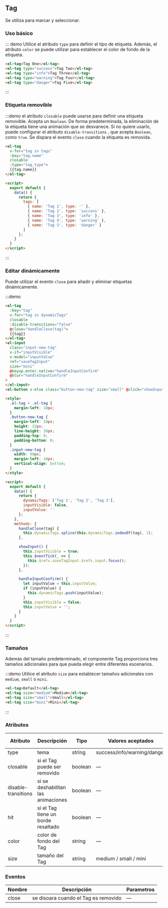 <script>
  export default {
    data() {
      return {
        tags: [
          { name: 'Tag 1', type: '' },
          { name: 'Tag 2', type: 'success' },
          { name: 'Tag 3', type: 'info' },
          { name: 'Tag 4', type: 'warning' },
          { name: 'Tag 5', type: 'danger' }
        ],
        dynamicTags: ['Tag 1', 'Tag 2', 'Tag 3'],
        inputVisible: false,
        inputValue: ''
      };
    },
    methods: {
      handleClose(tag) {
        this.dynamicTags.splice(this.dynamicTags.indexOf(tag), 1);
      },
    
      showInput() {
        this.inputVisible = true;
        this.$nextTick(_ => {
          this.$refs.saveTagInput.$refs.input.focus();
        });
      },
    
      handleInputConfirm() {
        let inputValue = this.inputValue;
        if (inputValue) {
          this.dynamicTags.push(inputValue);
        }
        this.inputVisible = false;
        this.inputValue = '';
      }
    }
  }
</script>

<style>
  .demo-box.demo-tag {
    .el-tag + .el-tag {
      margin-left: 10px;
    }
    .button-new-tag {
      margin-left: 10px;
      height: 32px;
      line-height: 30px;
      padding: 0 *;
    }
    .input-new-tag {
      width: 90px;
      margin-left: 10px;
      vertical-align: bottom;
    }
  }
</style>

## Tag

Se utiliza para marcar y seleccionar.

### Uso básico

::: demo Utilice el atributo `type` para definir el tipo de etiqueta. Además, el atributo `color` se puede utilizar para establecer el color de fondo de la etiqueta.

```html
<el-tag>Tag One</el-tag>
<el-tag type="success">Tag Two</el-tag>
<el-tag type="info">Tag Three</el-tag>
<el-tag type="warning">Tag Four</el-tag>
<el-tag type="danger">Tag Five</el-tag>
```
:::

### Etiqueta removible

:::demo el atributo `closable` puede usarse para definir una etiqueta removible. Acepta un `Boolean`. De forma predeterminada, la eliminación de la etiqueta tiene una animación que se desvanece. Si no quiere usarlo, puede configurar el atributo `disable-transitions` , que acepta `Boolean`, como `true`. Se dispara el evento `close` cuando la etiqueta es removida. 

```html
<el-tag
  v-for="tag in tags"
  :key="tag.name"
  closable
  :type="tag.type">
  {{tag.name}}
</el-tag>

<script>
  export default {
    data() {
      return {
        tags: [
          { name: 'Tag 1', type: '' },
          { name: 'Tag 2', type: 'success' },
          { name: 'Tag 3', type: 'info' },
          { name: 'Tag 4', type: 'warning' },
          { name: 'Tag 5', type: 'danger' }
        ]
      };
    }
  }
</script>
```
:::

### Editar dinámicamente

Puede utilizar el evento `close` para añadir y eliminar etiquetas dinámicamente.

:::demo
```html
<el-tag
  :key="tag"
  v-for="tag in dynamicTags"
  closable
  :disable-transitions="false"
  @close="handleClose(tag)">
  {{tag}}
</el-tag>
<el-input
  class="input-new-tag"
  v-if="inputVisible"
  v-model="inputValue"
  ref="saveTagInput"
  size="mini"
  @keyup.enter.native="handleInputConfirm"
  @blur="handleInputConfirm"
>
</el-input>
<el-button v-else class="button-new-tag" size="small" @click="showInput">+ New Tag</el-button>

<style>
  .el-tag + .el-tag {
    margin-left: 10px;
  }
  .button-new-tag {
    margin-left: 10px;
    height: 32px;
    line-height: 30px;
    padding-top: 0;
    padding-bottom: 0;
  }
  .input-new-tag {
    width: 90px;
    margin-left: 10px;
    vertical-align: bottom;
  }
</style>

<script>
  export default {
    data() {
      return {
        dynamicTags: ['Tag 1', 'Tag 2', 'Tag 3'],
        inputVisible: false,
        inputValue: ''
      };
    },
    methods: {
      handleClose(tag) {
        this.dynamicTags.splice(this.dynamicTags.indexOf(tag), 1);
      },

      showInput() {
        this.inputVisible = true;
        this.$nextTick(_ => {
          this.$refs.saveTagInput.$refs.input.focus();
        });
      },

      handleInputConfirm() {
        let inputValue = this.inputValue;
        if (inputValue) {
          this.dynamicTags.push(inputValue);
        }
        this.inputVisible = false;
        this.inputValue = '';
      }
    }
  }
</script>
```
:::

### Tamaños

Además del tamaño predeterminado, el componente Tag proporciona tres tamaños adicionales para que pueda elegir entre diferentes escenarios.

:::demo Utilice el atributo `size` para establecer tamaños adicionales con `medium`, `small` o `mini`.

```html
<el-tag>Default</el-tag>
<el-tag size="medium">Medium</el-tag>
<el-tag size="small">Small</el-tag>
<el-tag size="mini">Mini</el-tag>
```
:::

### Atributos
| Atributo            | Descripción                         | Tipo    | Valores aceptados           | Por defecto |
| ------------------- | ----------------------------------- | ------- | --------------------------- | ----------- |
| type                | tema                                | string  | success/info/warning/danger | —           |
| closable            | si el Tag puede ser removido        | boolean | —                           | false       |
| disable-transitions | si se deshabilitan las animaciones  | boolean | —                           | false       |
| hit                 | si el  Tag tiene un borde resaltado | boolean | —                           | false       |
| color               | color de fondo del Tag              | string  | —                           | —           |
| size                | tamaño del Tag                      | string  | medium / small / mini       | —           |


### Eventos
| Nombre | Descripción                          | Parametros |
| ------ | ------------------------------------ | ---------- |
| close  | se disoara cuando el Tag es removido | —          |